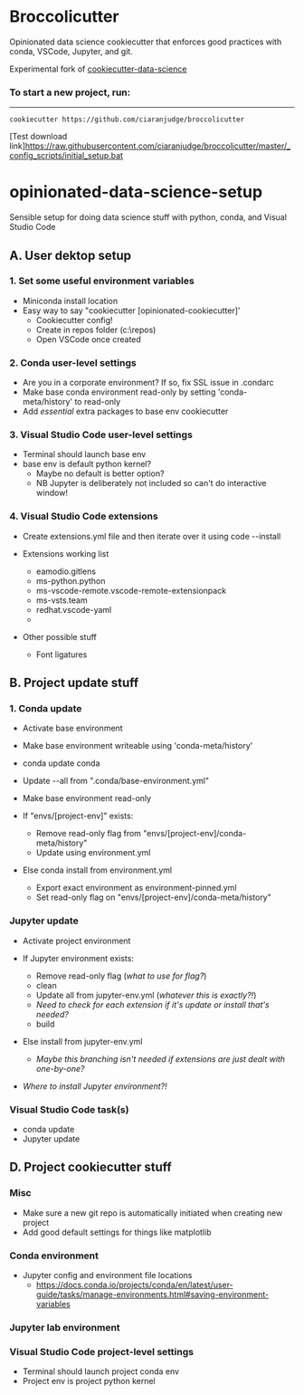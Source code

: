 # Broccolicutter

Opinionated data science cookiecutter that enforces good practices with conda, VSCode, Jupyter, and git.

Experimental fork of [cookiecutter-data-science](http://drivendata.github.io/cookiecutter-data-science/)

### To start a new project, run:
------------

    cookiecutter https://github.com/ciaranjudge/broccolicutter
    
[Test download link]https://raw.githubusercontent.com/ciaranjudge/broccolicutter/master/_config_scripts/initial_setup.bat


# opinionated-data-science-setup

Sensible setup for doing data science stuff with python, conda, and Visual Studio Code

## A. User dektop setup

### 1. Set some useful environment variables

- Miniconda install location
- Easy way to say "cookiecutter [opinionated-cookiecutter]'
  - Cookiecutter config!
  - Create in repos folder (c:\repos)
  - Open VSCode once created

### 2. Conda user-level settings

- Are you in a corporate environment? If so, fix SSL issue in .condarc
- Make base conda environment read-only by setting 'conda-meta/history' to read-only
- Add *essential* extra packages to base env cookiecutter

### 3. Visual Studio Code user-level settings

- Terminal should launch base env
- base env is default python kernel?
  - Maybe no default is better option?
  - NB Jupyter is deliberately not included so can't do interactive window!

### 4. Visual Studio Code extensions

- Create extensions.yml file and then iterate over it using code --install
- Extensions working list
  - eamodio.gitlens
  - ms-python.python
  - ms-vscode-remote.vscode-remote-extensionpack
  - ms-vsts.team
  - redhat.vscode-yaml
  - 

- Other possible stuff
  - Font ligatures

## B. Project update stuff

### 1. Conda update

- Activate base environment

- Make base environment writeable using 'conda-meta/history'
- conda update conda
- Update --all from ".conda/base-environment.yml"
- Make base environment read-only

- If "envs/[project-env]" exists:
  - Remove read-only flag from "envs/[project-env]/conda-meta/history"
  - Update using environment.yml
- Else conda install from environment.yml
  - Export exact environment as environment-pinned.yml
  - Set read-only flag on "envs/[project-env]/conda-meta/history"

### Jupyter update

- Activate project environment

- If Jupyter environment exists:
  - Remove read-only flag (*what to use for flag?*)
  - clean
  - Update all from jupyter-env.yml (*whatever this is exactly?!*)
  - *Need to check for each extension if it's update or install that's needed?*
  - build
- Else install from jupyter-env.yml
  - *Maybe this branching isn't needed if extensions are just dealt with one-by-one?*

- *Where to install Jupyter environment?!*

### Visual Studio Code task(s)

- conda update
- Jupyter update

## D. Project cookiecutter stuff

### Misc

- Make sure a new git repo is automatically initiated when creating new project
- Add good default settings for things like matplotlib

### Conda environment

- Jupyter config and environment file locations
  - <https://docs.conda.io/projects/conda/en/latest/user-guide/tasks/manage-environments.html#saving-environment-variables>

### Jupyter lab environment

<!-- - Want to think about  -->

### Visual Studio Code project-level settings

- Terminal should launch project conda env
- Project env is project python kernel
